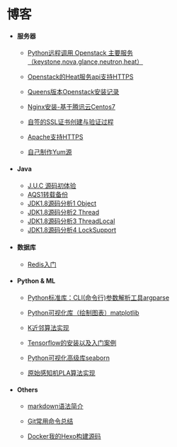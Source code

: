 # 博客

- #### 服务器

  - [Python远程调用 Openstack 主要服务（keystone,nova,glance,neutron,heat）](../blogs/os/openstack/python-openstack.md)
  - [Openstack的Heat服务api支持HTTPS](../blogs/os/openstack/openstack-heatapi-https.md)
  - [Queens版本Openstack安装记录](../blogs/os/openstack/openstack-queens-install.md)
  
  - [Nginx安装-基于腾讯云Centos7](../blogs/os/nginx-install.md)
  - [自签的SSL证书创建与验证过程](../blogs/os/self-ssl-signing.md)
  - [Apache支持HTTPS](../blogs/os/apache-self-ssl.md)
  - [自己制作Yum源](../blogs/os/yumsource.md)
  
- #### Java

  - [J.U.C 源码初体验](../blogs/java/juc.md)
  - [AQS1转载备份](../blogs/java/aqs1.md)
  - [JDK1.8源码分析1 Object](../blogs/java/sc-object.md)
  - [JDK1.8源码分析2 Thread](../blogs/java/sc-thrad.md)
  - [JDK1.8源码分析3 ThreadLocal](../blogs/java/sc-threadlocal.md)
  - [JDK1.8源码分析4 LockSupport](../blogs/java/sc-locksupport.md)
  
- #### 数据库

  - [Redis入门](../blogs/database/redis.md)

- #### Python & ML

  - [Python标准库：CLI(命令行)参数解析工具argparse](../blogs/python/argparse.md)

  - [Python可视化库（绘制图表）matplotlib](../blogs/python/matplotlib.md)

  - [K近邻算法实现](../blogs/ml/knn.md)

  - [Tensorflow的安装以及入门案例](../blogs/ml/tensorflow-start.md)

  - [Python可视化高级库seaborn](../blogs/python/seaborn.md)

  - [原始感知机PLA算法实现](../blogs/ml/pla.md)

- #### Others

  - [markdown语法简介](../blogs/others/markdown.md)

  - [Git常用命令总结](../blogs/others/git.md)

  - [Docker我的Hexo构建源码](../blogs/others/docker-hexo.md)